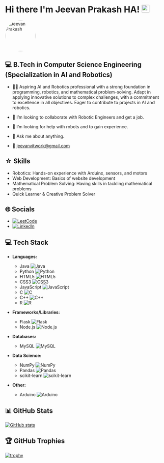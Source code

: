 # Hi there I'm Jeevan Prakash HA! <img src="https://media.giphy.com/media/hvRJCLFzcasrR4ia7z/giphy.gif" width="25px"> 

<img src="https://media.licdn.com/dms/image/D5635AQHQQ3OPzf6J9g/profile-framedphoto-shrink_400_400/0/1707316331213?e=1711598400&v=beta&t=IJjpU_mwMclBpmlNAAEW-RA6cz_WClZJmA7zwvzwIPc" alt="Jeevan Prakash" style="width:100px; border-radius: 100px;">


## 💻 B.Tech in Computer Science Engineering (Specialization in AI and Robotics)

- 🧑‍💻 Aspiring AI and Robotics professional with a strong foundation in programming, robotics, and mathematical problem-solving. Adapt in applying innovative solutions to complex challenges, with a commitment to excellence in all objectives. Eager to contribute to projects in AI and robotics.
  
- 👯 I’m looking to collaborate with Robotic Engineers and get a job.

- 🤔 I’m looking for help with robots and to gain experience.

- 💬 Ask me about anything.

- 📩 jeevanvitwork@gmail.com

## ☆ Skills
  - Robotics: Hands-on experience with Arduino, sensors, and motors
  - Web Development: Basics of website development
  - Mathematical Problem Solving: Having skills in tackling mathematical problems
  - Quick Learner & Creative Problem Solver

## 🌐 Socials
- [![LeetCode](https://img.shields.io/badge/LeetCode-Jeevan_Prakash-yellow?logo=leetcode)](https://leetcode.com/jeevanvitwork)
- [![LinkedIn](https://img.shields.io/badge/LinkedIn-Jeevan_Prakash-blue?logo=linkedin)](https://www.linkedin.com/in/jeevan-prakashb3846a211)
## 💻 Tech Stack

- **Languages:** 
  - Java ![Java](https://img.shields.io/badge/Java-007396?style=for-the-badge&logo=java&logoColor=white)
  - Python ![Python](https://img.shields.io/badge/Python-3776AB?style=for-the-badge&logo=python&logoColor=white)
  - HTML5 ![HTML5](https://img.shields.io/badge/HTML5-E34F26?style=for-the-badge&logo=html5&logoColor=white)
  - CSS3 ![CSS3](https://img.shields.io/badge/CSS3-1572B6?style=for-the-badge&logo=css3&logoColor=white)
  - JavaScript ![JavaScript](https://img.shields.io/badge/JavaScript-F7DF1E?style=for-the-badge&logo=javascript&logoColor=black)
  - C ![C](https://img.shields.io/badge/C-A8B9CC?style=for-the-badge&logo=c&logoColor=white)
  - C++ ![C++](https://img.shields.io/badge/C++-00599C?style=for-the-badge&logo=c%2B%2B&logoColor=white)
  - R ![R](https://img.shields.io/badge/R-276DC3?style=for-the-badge&logo=r&logoColor=white)

- **Frameworks/Libraries:** 
  - Flask ![Flask](https://img.shields.io/badge/Flask-000000?style=for-the-badge&logo=flask&logoColor=white)
  - Node.js ![Node.js](https://img.shields.io/badge/Node.js-339933?style=for-the-badge&logo=node.js&logoColor=white)

- **Databases:** 
  - MySQL ![MySQL](https://img.shields.io/badge/MySQL-4479A1?style=for-the-badge&logo=mysql&logoColor=white)

- **Data Science:** 
  - NumPy ![NumPy](https://img.shields.io/badge/NumPy-013243?style=for-the-badge&logo=numpy&logoColor=white)
  - Pandas ![Pandas](https://img.shields.io/badge/Pandas-150458?style=for-the-badge&logo=pandas&logoColor=white)
  - scikit-learn ![scikit-learn](https://img.shields.io/badge/scikit--learn-F7931E?style=for-the-badge&logo=scikit-learn&logoColor=white)

- **Other:** 
  - Arduino ![Arduino](https://img.shields.io/badge/Arduino-00979D?style=for-the-badge&logo=arduino&logoColor=white)


## 📊 GitHub Stats
[![GitHub stats](https://github-readme-stats.vercel.app/api?username=jeevanprakashha&show_icons=true&theme=radical)](https://github.com/jeevanprakashha)

## 🏆 GitHub Trophies
[![trophy](https://github-profile-trophy.vercel.app/?username=jeevanprakashha&theme=dracula)](https://github.com/ryo-ma/github-profile-trophy)

